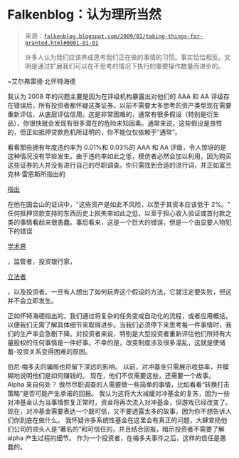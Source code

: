 <!--yml

分类：未分类

日期：2024 年 05 月 12 日 22:37:00

-->

# Falkenblog：认为理所当然

> 来源：[`falkenblog.blogspot.com/2009/01/taking-things-for-granted.html#0001-01-01`](http://falkenblog.blogspot.com/2009/01/taking-things-for-granted.html#0001-01-01)
> 
> 许多人认为我们应该养成思考我们正在做的事情的习惯。事实恰恰相反。文明是通过扩展我们可以在不思考的情况下执行的重要操作数量而进步的。

~艾尔弗雷德·北怀特海德

我认为 2008 年的问题主要是因为在评级机构暴露出对他们的 AAA 和 AA 评级存在错误后，所有投资者都怀疑这类证券。以前不需要太多思考的资产类型现在需要重新评估，从底层评估信用。这是非常困难的，通常有很多假设（特别是衍生品），你很快就会发现有很多潜在的危险未知因素。通常来说，这些假设是良性的，但正如抵押贷款危机所证明的，你不能仅仅依赖于“通常”。

看看那些拥有年度违约率为 0.01%和 0.03%的 AAA 和 AA 评级，令人惊讶的是这种情况没有早些发生。由于违约率如此之低，模仿者必然会加以利用，因为购买这些证券的人并没有进行自己的尽职调查。你只需找到合适的流行词，并正如富兰克林·雷恩斯所指出的

[指出](http://falkenblog.blogspot.com/2008/09/efforts-to-regulate-freddie-and-fannie.html)

在他在国会山的证词中，"这些资产是如此不风险，以至于其资本应该低于 2%。" 任何抵押贷款支持的东西历史上损失率如此之低，以至于担心收入验证或首付款之类的事情看起来很愚蠢。事后看来，这是一个巨大的错误，但是一个由显要人物犯下的错误

[学术界](http://falkenblog.blogspot.com/2008/09/no-karma.html)

，监管者，投资银行家，

[立法者](http://falkenblog.blogspot.com/2008/09/stan-liebowitz.html)

，以及投资者。一旦有人想出了如何玩弄这个假设的方法，它就注定要失败，但这并不会立即发生。

正如怀特海德指出的，我们通过将复杂的任务变成自动化的流程，或者应用概括，以便我们无需了解具体细节来取得进步。当我们必须停下来思考每一件事情时，我们的生产率会急剧下降。对投资者来说，特别是大型投资者重新评估他们所持有大量股权的任何事情是一件好事。不幸的是，改变制度涉及很多混乱，这就是使储蓄-投资关系变得困难的原因。

伯尼·梅多夫的骗局也将留下深远的影响。 以前，对冲基金只需展示收益率，并模糊地说明他们是如何赚钱的。 现在，他们不仅需要这些，还需要一个故事。 Alpha 来自何处？ 做尽尽职调查的人需要做一些简单的事情，比如看看“转换打击策略”是否可能产生承诺的回报。 我认为这将大大减缓对冲基金的复苏，因为一些对冲基金认为当事情恢复正常时，资金将再次流入对冲基金，但游戏已经改变了。 现在，对冲基金需要表达一个既可信，又不要透露太多的故事，因为你不想告诉人们你到底在做什么。 我怀疑许多系统性基金在这里会有真正的问题，大肆宣扬他们公司的领头人是“著名的”和可信任的，并且结合回报，暗示投资者不需要了解 alpha 产生过程的细节。 作为一个投资者，在梅多夫事件之后，这样的信任是愚蠢的。
